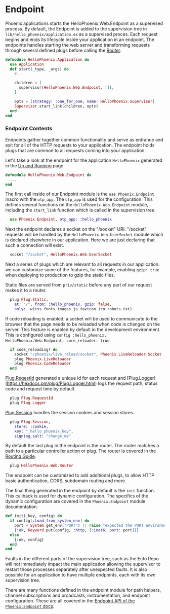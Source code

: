 # Endpoint

Phoenix applications starts the HelloPhoenix.Web.Endpoint as a supervised process. By default, the Endpoint is added to the supervision tree in `lib/hello_phoenix/application.ex` as a supervised proces. Each request begins and ends its lifecycle inside your application in an endpoint. The endpoints handles starting the web server and transforming requests through several defined plugs before calling the [Router](routing.html).


```elixir
defmodule HelloPhoenix.Application do
  use Application
  def start(_type, _args) do
    #...

    children = [
      supervisor(HelloPhoenix.Web.Endpoint, []),
    ]

    opts = [strategy: :one_for_one, name: HelloPhoenix.Supervisor]
    Supervisor.start_link(children, opts)
  end
end
```

### Endpoint Contents

Endpoints gather together common functionality and serve as entrance and exit for all of the HTTP requests to your application. The endpoint holds plugs that are common to all requests coming into your application.

Let's take a look at the endpoint for the application `HelloPhoenix` generated in the [Up and Running](up_and_running.html) page.

```elixir
defmodule HelloPhoenix.Web.Endpoint do
  ...
end
```
The first call inside of our Endpoint module is the `use Phoenix.Endpoint` macro with the `otp_app`. The `otp_app` is used for the configuration. This defines several functions on the `HelloPhoenix.Web.Endpoint` module, including the `start_link` function which is called in the supervision tree.

```elixir
  use Phoenix.Endpoint, otp_app: :hello_phoenix
```

Next the endpoint declares a socket on the "/socket" URI. "/socket" requests will be handled by the `HelloPhoenix.Web.UserSocket` module which is declared elsewhere in our application. Here we are just declaring that such a connection will exist.

```elixir
  socket "/socket", HelloPhoenix.Web.UserSocket
```

Next a series of plugs which are relevant to all requests in our application. we can customize some of the features, for example, enabling `gzip: true` when deploying to production to gzip the static files.

Static files are served from `priv/static` before any part of our request makes it to a router.

```elixir
  plug Plug.Static,
    at: "/", from: :hello_phoenix, gzip: false,
    only: ~w(css fonts images js favicon.ico robots.txt)
```
If code reloading is enabled, a socket will be used to communicate to the browser that the page needs to be reloaded when code is changed on the server. This feature is enabled by default in the development environment. This is configured using `config :hello_phoenix, HelloPhoenix.Web.Endpoint, core_reloader: true`.

```elixir
  if code_reloading? do
    socket "/phoenix/live_reload/socket", Phoenix.LiveReloader.Socket
    plug Phoenix.LiveReloader
    plug Phoenix.CodeReloader
  end
```

[Plug.ReqestId](https://hexdocs.pm/plug/Plug.RequestId.html) generated a unique id for each request and [Plug.Logger)(https://hexdocs.pm/plug/Plug.Logger.html) logs the request path, status code and request time by default.

```elixir
  plug Plug.RequestId
  plug Plug.Logger
```

[Plug.Session](https://hexdocs.pm/plug/Plug.Session.html) handles the session cookies and session stores.

```elixir
  plug Plug.Session,
    store: :cookie,
    key: "_hello_phoenix_key",
    signing_salt: "change_me"
```

By default the last plug in the endpoint is the router. The router matches a path to a particular controller action or plug. The router is covered in the [Routing Guide](routing.html).

```elixir
  plug HelloPhoenix.Web.Router
```

The endpoint can be customized to add additional plugs, to allow HTTP basic authentication, CORS, subdomain routing and more.

The final thing generated in the endpoint by default is the `init` function. This callback is used for dynamic configuration. The specifics of the dynamic configuration are covered in the `Phoenix.Endpoint` module documentation.

```elixir
def init(_key, config) do
  if config[:load_from_system_env] do
    port = System.get_env("PORT") || raise "expected the PORT environment variable to be set"
    {:ok, Keyword.put(config, :http, [:inet6, port: port])}
  else
    {:ok, config}
  end
end
```

Faults in the different parts of the supervision tree, such as the Ecto Repo will not immediately impact the main application allowing the supervisor to restart those processes separately after unexpected faults. It is also possible for an application to have multiple endpoints, each with its own supervision tree.

There are many functions defined in the endpoint module for path helpers, channel subscriptions and broadcasts, instrumentation, and  endpoint configuration. These are all covered in the [Endpoint API of the `Phoenix.Endpoint` docs](Phoenix.Endpoint.html#module-endpoints-api).
